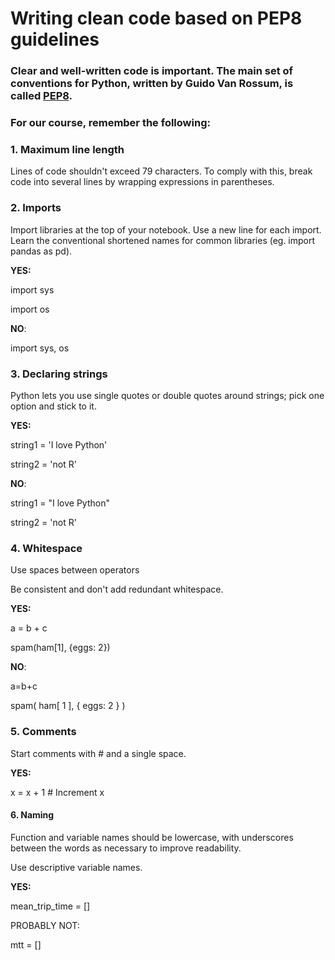 # Writing clean code based on PEP8 guidelines

### Clear and well-written code is important. The main set of conventions for Python, written by Guido Van Rossum, is called [PEP8](https://www.python.org/dev/peps/pep-0008/#prescriptive-naming-conventions).

### For our course, remember the following:

### 1. Maximum line length

Lines of code shouldn't exceed 79 characters.
To comply with this, break code into several lines by wrapping expressions in parentheses.

### 2. Imports

Import libraries at the top of your notebook. Use a new line for each import.
Learn the conventional shortened names for common libraries (eg. import pandas as pd).

__YES:__

import sys

import os

__NO__: 

import sys, os

### 3. Declaring strings

Python lets you use single quotes or double quotes around strings; pick one option and stick to it.

__YES:__

string1 = 'I love Python'

string2 = 'not R'

__NO__:

string1 = "I love Python"

string2 = 'not R'

### 4. Whitespace

Use spaces between operators

Be consistent and don't add redundant whitespace.

__YES:__

a = b + c

spam(ham[1], {eggs: 2})

__NO__:

a=b+c

spam( ham[ 1 ], { eggs: 2 } )

### 5. Comments

Start comments with # and a single space.

__YES:__

x = x + 1          # Increment x

#### 6. Naming

Function and variable names should be lowercase, with underscores between the words as necessary to improve readability.

Use descriptive variable names.

__YES:__

mean_trip_time = []

PROBABLY NOT:

mtt = []
